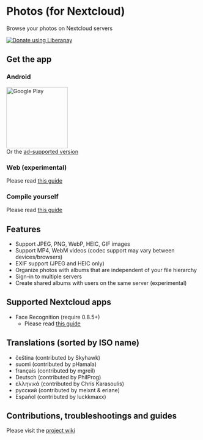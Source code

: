 # Photos (for Nextcloud)
Browse your photos on Nextcloud servers

<script src="https://liberapay.com/nkming2/widgets/button.js"></script>
<noscript><a href="https://liberapay.com/nkming2/donate"><img alt="Donate using Liberapay" src="https://liberapay.com/assets/widgets/donate.svg"></a></noscript>

## Get the app
### Android
[<img src="https://play.google.com/intl/en_us/badges/static/images/badges/en_badge_web_generic.png" alt="Google Play" width="160" />](https://play.google.com/store/apps/details?id=com.nkming.nc_photos.paid&referrer=utm_source%3Drepo)  
Or the [ad-supported version](https://play.google.com/store/apps/details?id=com.nkming.nc_photos&referrer=utm_source%3Drepo)

### Web (experimental)
Please read [this guide](https://gitlab.com/nkming2/nc-photos/-/wikis/help/web-app)

### Compile yourself
Please read [this guide](https://gitlab.com/nkming2/nc-photos/-/wikis/development/build)

## Features
- Support JPEG, PNG, WebP, HEIC, GIF images
- Support MP4, WebM videos (codec support may vary between devices/browsers)
- EXIF support (JPEG and HEIC only)
- Organize photos with albums that are independent of your file hierarchy
- Sign-in to multiple servers
- Create shared albums with users on the same server (experimental)

## Supported Nextcloud apps
- Face Recognition (require 0.8.5+)
  - Please read [this guide](https://gitlab.com/nkming2/nc-photos/-/wikis/help/people)

## Translations (sorted by ISO name)
- čeština (contributed by Skyhawk)
- suomi (contributed by pHamala)
- français (contributed by mgreil)
- Deutsch (contributed by PhilProg)
- ελληνικά (contributed by Chris Karasoulis)
- русский (contributed by meixnt & eriane)
- Español (contributed by luckkmaxx)

## Contributions, troubleshootings and guides
Please visit the [project wiki](https://gitlab.com/nkming2/nc-photos/-/wikis/home)

